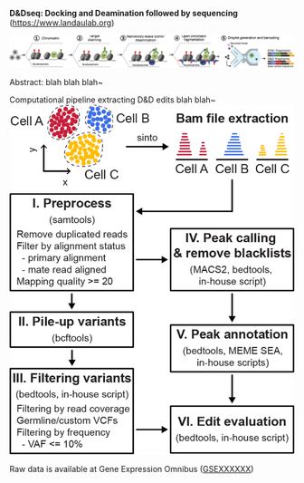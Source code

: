 **D&Dseq: Docking and Deamination followed by sequencing** (https://www.landaulab.org)

![plot](./main/figs/DnD_workflow.png)

Abstract: blah blah blah~


Computational pipeline extracting D&D edits blah blah~
![plot](./main/figs/analytic_pipeline.png)

Raw data is available at Gene Expression Omnibus ([GSEXXXXXX](https://www.landaulab.org))


